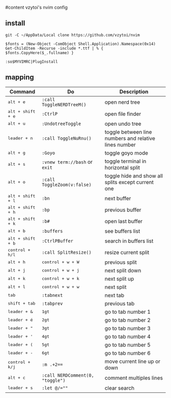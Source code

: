#content vzytoi's nvim config

## install
```
git -C ~/AppData/Local clone https://github.com/vzytoi/nvim
```
```
$fonts = (New-Object -ComObject Shell.Application).Namespace(0x14)
Get-ChildItem -Recurse -include *.ttf | % { $fonts.CopyHere($_.fullname) }
```
```
:so$MYVIMRC|PlugInstall
```

## mapping

Command | Do | Description
--- | --- | ---
<kbd>alt + e</kbd> | ```:call ToggleNERDTreeM()``` | open nerd tree
<kbd>alt + shift + e</kbd> | ```:CtrlP``` | open file finder
<kbd>alt + u</kbd> | ```:UndotreeToggle``` | open undo tree
<kbd>leader + n</kbd> | ```:call ToggleNuRnu()``` | toggle between line numbers and relative lines number
<kbd>alt + g</kbd> | ```:Goyo``` | toggle goyo mode
<kbd>alt + s</kbd> | ```:vnew term://bash``` or ```exit``` | toggle terminal in horizontal split
<kbd>alt + o</kbd> | ```:call ToggleZoom(v:false)``` | toggle hide and show all splits except current one
<kbd>alt + shift + l</kbd> | ```:bn``` | next buffer
<kbd>alt + shift + h</kbd> | ```:bp``` | previous buffer
<kbd>alt + shift + k</kbd> | ```:b#``` | open last buffer
<kbd>alt + b</kbd> | ```:buffers``` | see buffers list
<kbd>alt + shift + b</kbd> | ```:CtrlPBuffer``` | search in buffers list
<kbd>control + h/l</kbd> | ```:call SplitResize()``` | resize current split
<kbd>alt + h</kbd> | <kbd>control + w + W</kdb> | previous split
<kbd>alt + j</kbd> | <kbd>control + w + j</kdb> | next split down
<kbd>alt + k</kbd> | <kbd>control + w + k</kdb> | next split up
<kbd>alt + l</kbd> | <kbd>control + w + w</kdb> | next split
<kbd>tab</kbd> | ```:tabnext``` | next tab
<kbd>shift + tab</kbd> | ```:tabprev``` | previous tab
<kbd>leader + &</kbd> | <kbd>1gt</kbd> | go to tab number 1
<kbd>leader + é</kbd> | <kbd>2gt</kbd> | go to tab number 2
<kbd>leader + "</kbd> | <kbd>3gt</kbd> | go to tab number 3
<kbd>leader + '</kbd> | <kbd>4gt</kbd> | go to tab number 4
<kbd>leader + (</kbd> | <kbd>5gt</kbd> | go to tab number 5
<kbd>leader + -</kbd> | <kbd>6gt</kbd> | go to tab number 6
<kbd>control + k/j</kbd> | ```:m .+2==``` | move current line up or down
<kbd>alt + c</kbd> | ```:call NERDComment(0, "toggle")``` | comment multiples lines
<kbd>leader + s</kbd> | ```:let @/=""``` | clear search
